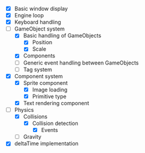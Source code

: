 ﻿- [x] Basic window display
- [x] Engine loop
- [x] Keyboard handling
- [ ] GameObject system
  - [x] Basic handling of GameObjects
    - [x] Position
    - [x] Scale
  - [x] Components
  - [ ] Generic event handling between GameObjects
  - [ ] Tag system
- [x] Component system
  - [x] Sprite component
    - [x] Image loading
    - [x] Primitive type
  - [x] Text rendering component
- [ ] Physics
  - [x] Collisions
    - [x] Collision detection
      - [x] Events
  - [ ] Gravity
- [x] deltaTime implementation